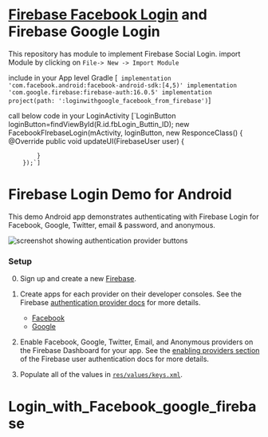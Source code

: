 # [Firebase Facebook Login](https://qna.vbagetech.com/question/363/How-to-implement-Firebase-Facebook-Login-or-Authenticate-Using-Facebook-Login-in-android) and Firebase Google Login
This repository has module to implement Firebase Social Login.
import Module by clicking on `File-> New -> Import Module`

include in your App level Gradle
[`
    implementation 'com.facebook.android:facebook-android-sdk:[4,5)'
    implementation 'com.google.firebase:firebase-auth:16.0.5'
    implementation project(path: ':loginwithgoogle_facebook_from_firebase')`]


call below code in your LoginActivity
[`LoginButton loginButton=findViewById(R.id.fbLogin_Buttin_ID);
        new FacebookFIrebaseLogin(mActivity, loginButton, new ResponceClass() {
            @Override
            public void updateUI(FirebaseUser user) {
                
            }
        });`]


# Firebase Login Demo for Android

This demo Android app demonstrates authenticating with Firebase Login for Facebook, Google, Twitter,
email & password, and anonymous.

![screenshot showing authentication provider buttons](/screenshot.png)

### Setup
0. Sign up and create a new [Firebase](https://www.firebase.com).
0. Create apps for each provider on their developer consoles. See the Firebase
   [authentication provider docs](https://www.firebase.com/docs/android/guide/user-auth.html#section-providers)
   for more details.
    - [Facebook](https://developers.facebook.com/docs/android/getting-started)
    - [Google](https://developers.google.com/+/mobile/android/getting-started)
	
0. Enable Facebook, Google, Twitter, Email, and Anonymous providers on the Firebase Dashboard for
   your app. See the
   [enabling providers section](https://www.firebase.com/docs/android/guide/user-auth.html#section-enable-providers)
   of the Firebase user authentication docs for more details.
0. Populate all of the values in [`res/values/keys.xml`](/app/src/main/res/values/keys.xml).
# Login_with_Facebook_google_firebase
